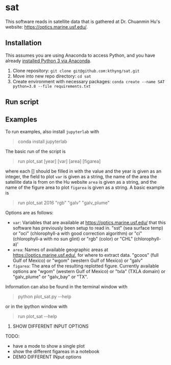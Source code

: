 # sat

This software reads in satellite data that is gathered at Dr. Chuanmin Hu's website: https://optics.marine.usf.edu/. 

## Installation

This assumes you are using Anaconda to access Python, and you have already [installed Python 3 via Anaconda](https://www.anaconda.com/products/individual).

1. Clone repository: `git clone git@github.com:kthyng/sat.git`
1. Move into new repo directory: `cd sat`
1. Create environment with necessary packages: `conda create --name SAT python=3.8 --file requirements.txt`

## Run script


## Examples

To run examples, also install `jupyterlab` with 
> conda install jupyterlab

The basic run of the script is
> run plot_sat [year] [var] [area] [figarea]

where each [] should be filled in with the value and  the year is given as an integer, the field to plot `var` is given as a string, the name of the area the satellite data is from on the Hu website `area` is given as a string, and the name of the figure area to plot `figarea` is given as a string. A basic example is

> run plot_sat 2016 "rgb" "galv" "galv_plume"

Options are as follows:
* `var`: Variables that are available at https://optics.marine.usf.edu/ that this software has previously been setup to read in. "sst" (sea surface temp) or "oci" (chlorophyll-a with good correction algorithm) or "ci" (chlorophyll-a with no sun glint) or "rgb" (color) or "CHL" (chlorophyll-a)'
* `area`: Names of available geographic areas at https://optics.marine.usf.edu/, for where to extract data. "gcoos" (full Gulf of Mexico) or "wgom" (western Gulf of Mexico) or "galv"
* `figarea`: The area of the resulting replotted figure. Currently available options are "wgom" (western Gulf of Mexico) or "txla" (TXLA domain) or "galv_plume" or "galv_bay" or "TX".

Information can also be found in the terminal window with 
> python plot_sat.py --help

or in the ipython window with
> run plot_sat --help

1. SHOW DIFFERENT INPUT OPTIONS




TODO:
- have a mode to show a single plot
- show the different figareas in a notebook
- DEMO DIFFERENT INput options